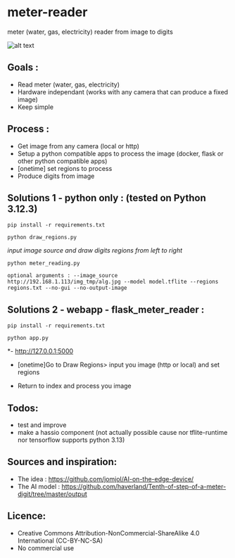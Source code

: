 # meter-reader
meter (water, gas, electricity) reader from image to digits

![alt text](https://github.com/nliaudat/meter-reader/blob/main/result.jpg? "digit recognition result")


## Goals : 

* Read meter (water, gas, electricity)
* Hardware independant (works with any camera that can produce a fixed image)
* Keep simple

## Process : 

* Get image from any camera (local or http)
* Setup a python compatible apps to process the image (docker, flask or other python compatible apps)
* [onetime] set regions to process
* Produce digits from image
  

## Solutions 1 - python only : (tested on Python 3.12.3)
`pip install -r requirements.txt`

`python draw_regions.py`

  *input image source and draw digits regions from left to right*
  
`python meter_reading.py`

`optional arguments : --image_source http://192.168.1.113/img_tmp/alg.jpg --model model.tflite --regions regions.txt --no-gui --no-output-image`


## Solutions 2 - webapp - flask_meter_reader : 
`pip install -r requirements.txt`

`python app.py`

*- http://127.0.0.1:5000
- [onetime]Go to  Draw Regions> input you image (http or local) and set regions
   
- Return to index and process you image
  
## Todos: 
* test and improve
* make a hassio component (not actually possible cause nor tflite-runtime nor tensorflow supports python 3.13)
  

## Sources and inspiration: 
* The idea : https://github.com/jomjol/AI-on-the-edge-device/
* The AI model : https://github.com/haverland/Tenth-of-step-of-a-meter-digit/tree/master/output

## Licence: 
* Creative Commons Attribution-NonCommercial-ShareAlike 4.0 International (CC-BY-NC-SA)
* No commercial use

